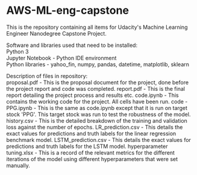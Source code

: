 # AWS-ML-eng-capstone
This is the repository containing all items for Udacity's Machine Learning Engineer Nanodegree Capstone Project.  

Software and libraries used that need to be installed:  
Python 3  
Jupyter Notebook - Python IDE environment  
Python libraries - yahoo_fin, numpy, pandas, datetime, matplotlib, sklearn  

Description of files in repository:  
proposal.pdf - This is the proposal document for the project, done before the project report and code was completed.
report.pdf - This is the final report detailing the project process and results etc.
code.ipynb - This contains the working code for the project. All cells have been run.
code - PPG.ipynb - This is the same as code.ipynb except that it is run on target stock 'PPG'. This target stock was run to test the robustness of the model. 
history.csv - This is the detailed breakdown of the training and validation loss against the number of epochs.
LR_prediction.csv - This details the exact values for predictions and truth labels for the linear regression benchmark model.
LSTM_prediction.csv - This details the exact values for predictions and truth labels for the LSTM model.
hyperparameter tuning.xlsx - This is a record of the relevant metrics for the different iterations of the model using different hyperparameters that were set manually.

